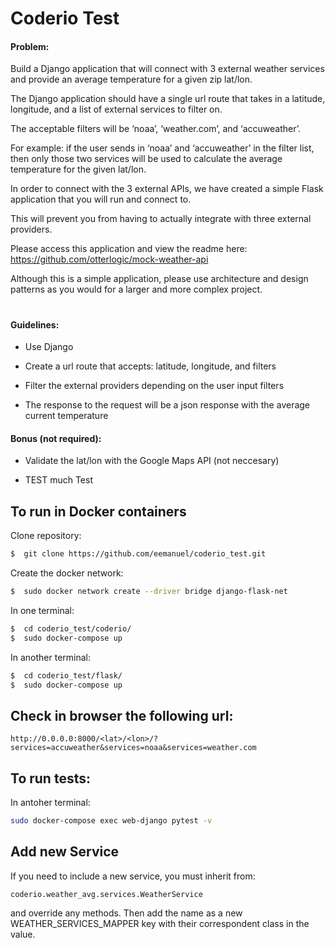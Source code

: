 # Coderio Test


#### Problem:

Build a Django application that will connect with 3 external
weather services and provide an average temperature for a given zip lat/lon.

The Django application should have a single url route that takes
in a latitude, longitude, and a list of external services to filter on.

The acceptable filters will be ‘noaa’, ‘weather.com’, and ‘accuweather’.

For example: if the user sends in ‘noaa’ and ‘accuweather’ in the filter list,
then only those two services will be used to calculate the average temperature
for the given lat/lon.

In order to connect with the 3 external APIs, we have created
a simple Flask application that you will run and connect to.

This will prevent you from having to actually integrate
with three external providers.

Please access this application and view the readme here:
https://github.com/otterlogic/mock-weather-api

Although this is a simple application,
please use architecture and design patterns
as you would for a larger and more complex project.
#


#### Guidelines:

* Use Django

* Create a url route that accepts: latitude, longitude, and filters

* Filter the external providers depending on the user input filters

* The response to the request will be a json response
with the average current temperature


#### Bonus (not required):

* Validate the lat/lon with the Google Maps API (not neccesary)

* TEST much Test




## To run in Docker containers

Clone repository:
 
```sh
$  git clone https://github.com/eemanuel/coderio_test.git
```

Create the docker network:

```sh
$  sudo docker network create --driver bridge django-flask-net
```

In one terminal:

```sh
$  cd coderio_test/coderio/
$  sudo docker-compose up
```

In another terminal:

```sh
$  cd coderio_test/flask/
$  sudo docker-compose up
```

## Check in browser the following url:

```
http://0.0.0.0:8000/<lat>/<lon>/?services=accuweather&services=noaa&services=weather.com
```

## To run tests:

In antoher terminal:

```sh
sudo docker-compose exec web-django pytest -v
```

## Add new Service

If you need to include a new service, you must inherit from: 
```
coderio.weather_avg.services.WeatherService
```
and override any methods.
Then add the name as a new WEATHER_SERVICES_MAPPER key
with their correspondent class in the value.
